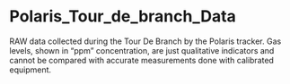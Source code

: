 # Polaris_Tour_de_branch_Data
RAW data collected during the Tour De Branch by the Polaris tracker.
Gas levels, shown in “ppm” concentration, are just qualitative indicators and cannot be compared with accurate measurements done with calibrated equipment.
